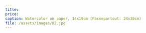 ```yaml
---
title: 
price:
caption: Watercolor on paper, 14x19cm (Passepartout: 24x30cm)
file: /assets/images/02.jpg
---
```

